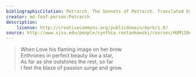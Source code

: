 ```yaml
---
bibliographicCitation: Petrarch. The Sonnets of Petrarch. Translated by Joseph Auslander - Longmans, Green & Co., New York, 1932.
creator: md-foaf-person:Petrarch
description:
    license: http://creativecommons.org/publicdomain/mark/1.0/
source: http://www.sjsu.edu/people/cynthia.rostankowski/courses/HUM120AF14/s3/THE%20SONNETS%20OF%20PETRARCH.pdf
---
```


> When Love his flaming image on her brow  
> Enthrones in perfect beauty like a star,  
> As far as she outshines the rest, so far  
> I feel the blaze of passion surge and grow.  
